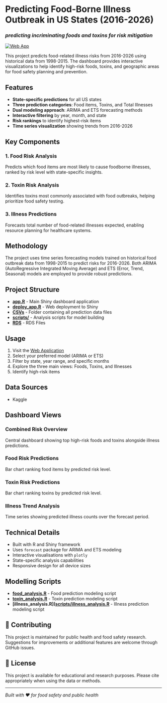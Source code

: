 # Predicting Food-Borne Illness Outbreak in US States (2016-2026)
### _predicting incriminating foods and toxins for risk mitigation_

[![Web App](https://img.shields.io/badge/Web%20App-View%20Dashboard-blue)](https://ye2qsj-temi.shinyapps.io/my_food_app/)

This project predicts food-related illness risks from 2016-2026 using historical data from 1998-2015. The dashboard provides interactive visualizations to help identify high-risk foods, toxins, and geographic areas for food safety planning and prevention.

## Features

- **State-specific predictions** for all US states
- **Three prediction categories**: Food items, Toxins, and Total Illnesses
- **Dual modeling approach**: ARIMA and ETS forecasting methods
- **Interactive filtering** by year, month, and state
- **Risk rankings** to identify highest-risk items
- **Time series visualization** showing trends from 2016-2026

## Key Components

### 1. Food Risk Analysis
Predicts which food items are most likely to cause foodborne illnesses, ranked by risk level with state-specific insights.

### 2. Toxin Risk Analysis  
Identifies toxins most commonly associated with food outbreaks, helping prioritize food safety testing.

### 3. Illness Predictions
Forecasts total number of food-related illnesses expected, enabling resource planning for healthcare systems.

## Methodology

The project uses time series forecasting models trained on historical food outbreak data from 1998-2015 to predict risks for 2016-2026. Both ARIMA (AutoRegressive Integrated Moving Average) and ETS (Error, Trend, Seasonal) models are employed to provide robust predictions.

## Project Structure

- **[app.R](app.R)** - Main Shiny dashboard application
- **[deploy_app.R](https://github.com/temidataspot/food-illness-prediction/blob/main/deploy_app.R)** - Web deployment to Shiny
- **[CSVs](https://github.com/temidataspot/food-illness-prediction/tree/main/CSVs-Predictions_Performance)** - Folder containing all prediction data files
- **[scripts/](https://github.com/temidataspot/food-illness-prediction/tree/main/R-Scripts)** - Analysis scripts for model building
- **[RDS]([docs/](https://github.com/temidataspot/food-illness-prediction/tree/main/RDS-Files))** - RDS Files
  
## Usage

1. Visit the [Web Application](https://ye2qsj-temi.shinyapps.io/my_food_app/)
2. Select your preferred model (ARIMA or ETS)
3. Filter by state, year range, and specific months
4. Explore the three main views: Foods, Toxins, and Illnesses
5. Identify high-risk items 

## Data Sources

- Kaggle

## Dashboard Views

### Combined Risk Overview
Central dashboard showing top high-risk foods and toxins alongside illness predictions.

### Food Risk Predictions
Bar chart ranking food items by predicted risk level.

### Toxin Risk Predictions
Bar chart ranking toxins by predicted risk level.

### Illness Trend Analysis
Time series showing predicted illness counts over the forecast period.

## Technical Details

- Built with R and Shiny framework
- Uses `forecast` package for ARIMA and ETS modeling
- Interactive visualisations with `plotly`
- State-specific analysis capabilities
- Responsive design for all device sizes

## Modelling Scripts

- **[food_analysis.R](https://github.com/temidataspot/food-illness-prediction/blob/main/R-Scripts/Food_model.R)** - Food prediction modeling script
- **[toxin_analysis.R](https://github.com/temidataspot/food-illness-prediction/blob/main/R-Scripts/Toxin_model.R)** - Toxin prediction modeling script
- **[illness_analysis.R]([scripts/illness_analysis.R](https://github.com/temidataspot/food-illness-prediction/blob/main/R-Scripts/Illness_model.R)** - Illness prediction modeling script

## 🤝 Contributing

This project is maintained for public health and food safety research. Suggestions for improvements or additional features are welcome through GitHub issues.

## 📄 License

This project is available for educational and research purposes. Please cite appropriately when using the data or methods.

---

*Built with ❤️ for food safety and public health*
